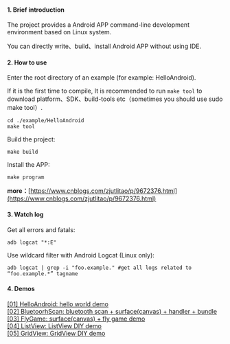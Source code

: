 #### 1. Brief introduction

The project provides a Android APP command-line development environment based on Linux system.

You can directly write、build、install Android APP without using IDE.


#### 2. How to use

Enter the root directory of an example (for example: HelloAndroid).

If it is the first time to compile, It is recommended to run `make tool` to download platform、SDK、build-tools etc（sometimes you should use sudo make tool）.

	cd ./example/HelloAndroid
	make tool

Build the project:

	make build
	
Install the APP:

	make program
	

**more：**[https://www.cnblogs.com/zjutlitao/p/9672376.html](https://www.cnblogs.com/zjutlitao/p/9672376.html)


#### 3. Watch log

Get all errors and fatals:

	adb logcat "*:E"

Use wildcard filter with Android Logcat (Linux only):

	adb logcat | grep -i "foo.example." #get all logs related to “foo.example.*” tagname


#### 4. Demos

[[01] HelloAndroid: hello world demo][#1]    
[[02] BluetoorhScan: bluetooth scan + surface(canvas) + handler + bundle][#2]    
[[03] FlyGame: surface(canvas) + fly game demo][#3]     
[[04] ListView: ListView DIY demo][#4]     
[[05] GridView: GridView DIY demo][#4]     



[#1]:https://www.cnblogs.com/zjutlitao/p/9672376.html
[#2]:https://www.cnblogs.com/zjutlitao/p/4314096.html
[#3]:https://www.cnblogs.com/zjutlitao/p/4233536.html
[#4]:https://www.cnblogs.com/zjutlitao/p/4954385.html
